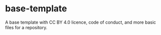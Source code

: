 # base-template
A base template with CC BY 4.0 licence, code of conduct, and more basic files for a repository.
